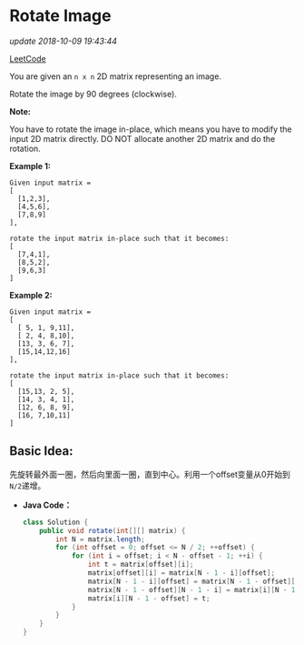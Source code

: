 # Rotate Image

_update 2018-10-09 19:43:44_

[LeetCode](https://leetcode.com/problems/rotate-image/description/)

You are given an `n x n` 2D matrix representing an image.

Rotate the image by 90 degrees \(clockwise\).

**Note:**

You have to rotate the image in-place, which means you have to modify the input 2D matrix directly. DO NOT allocate another 2D matrix and do the rotation.

**Example 1:**

```text
Given input matrix =
[
  [1,2,3],
  [4,5,6],
  [7,8,9]
],

rotate the input matrix in-place such that it becomes:
[
  [7,4,1],
  [8,5,2],
  [9,6,3]
]
```

**Example 2:**

```text
Given input matrix =
[
  [ 5, 1, 9,11],
  [ 2, 4, 8,10],
  [13, 3, 6, 7],
  [15,14,12,16]
],

rotate the input matrix in-place such that it becomes:
[
  [15,13, 2, 5],
  [14, 3, 4, 1],
  [12, 6, 8, 9],
  [16, 7,10,11]
]
```

## Basic Idea:

先旋转最外面一圈，然后向里面一圈，直到中心。利用一个offset变量从0开始到`N/2`递增。

* **Java Code：**

  ```java
  class Solution {
      public void rotate(int[][] matrix) {
          int N = matrix.length;
          for (int offset = 0; offset <= N / 2; ++offset) {
              for (int i = offset; i < N - offset - 1; ++i) {
                  int t = matrix[offset][i];
                  matrix[offset][i] = matrix[N - 1 - i][offset];
                  matrix[N - 1 - i][offset] = matrix[N - 1 - offset][N - 1 - i];
                  matrix[N - 1 - offset][N - 1 - i] = matrix[i][N - 1 - offset];
                  matrix[i][N - 1 - offset] = t;
              }
          }
      }
  }
  ```


